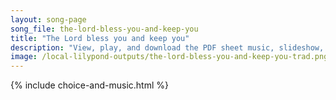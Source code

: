 ```yaml
---
layout: song-page
song_file: the-lord-bless-you-and-keep-you
title: "The Lord bless you and keep you"
description: "View, play, and download the PDF sheet music, slideshow, and audio. Lyrics: The Lord bless you and keep you; the Lord lift his countenance upon you, and give you peace, and give you peace; the Lord make his face to shine upon ... english theist 4part"
image: /local-lilypond-outputs/the-lord-bless-you-and-keep-you-trad.png
---
```


{% include choice-and-music.html %}